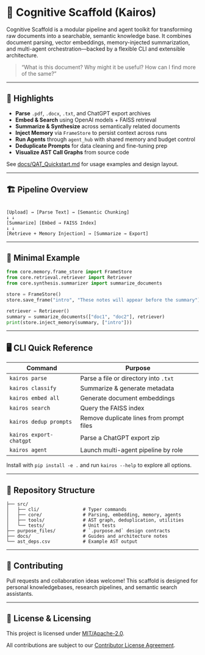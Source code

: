 # 🧠 Cognitive Scaffold (Kairos)

Cognitive Scaffold is a modular pipeline and agent toolkit for transforming raw documents into a searchable, semantic knowledge base. It combines document parsing, vector embeddings, memory-injected summarization, and multi-agent orchestration—backed by a flexible CLI and extensible architecture.

> “What is this document? Why might it be useful? How can I find more of the same?”

---

## 🚀 Highlights

- **Parse** `.pdf`, `.docx`, `.txt`, and ChatGPT export archives
- **Embed & Search** using OpenAI models + FAISS retrieval
- **Summarize & Synthesize** across semantically related documents
- **Inject Memory** via `FrameStore` to persist context across runs
- **Run Agents** through `agent_hub` with shared memory and budget control
- **Deduplicate Prompts** for data cleaning and fine-tuning prep
- **Visualize AST Call Graphs** from source code

See [docs/QAT_Quickstart.md](docs/QAT_Quickstart.md) for usage examples and design layout.

---

## 🏗️ Pipeline Overview

```

[Upload] → [Parse Text] → [Semantic Chunking]  
↓ ↓  
[Summarize] [Embed → FAISS Index]  
↓ ↓  
[Retrieve + Memory Injection] → [Summarize → Export]

````

---

## 🧪 Minimal Example

```python
from core.memory.frame_store import FrameStore
from core.retrieval.retriever import Retriever
from core.synthesis.summarizer import summarize_documents

store = FrameStore()
store.save_frame("intro", "These notes will appear before the summary")

retriever = Retriever()
summary = summarize_documents(["doc1", "doc2"], retriever)
print(store.inject_memory(summary, ["intro"]))
````

---

## 🖥 CLI Quick Reference

|Command|Purpose|
|---|---|
|`kairos parse`|Parse a file or directory into `.txt`|
|`kairos classify`|Summarize & generate metadata|
|`kairos embed all`|Generate document embeddings|
|`kairos search`|Query the FAISS index|
|`kairos dedup prompts`|Remove duplicate lines from prompt files|
|`kairos export-chatgpt`|Parse a ChatGPT export zip|
|`kairos agent`|Launch multi-agent pipeline by role|

Install with `pip install -e .` and run `kairos --help` to explore all options.

---

## 📂 Repository Structure

```
├── src/
│   ├── cli/                # Typer commands
│   ├── core/               # Parsing, embedding, memory, agents
│   ├── tools/              # AST graph, deduplication, utilities
│   └── tests/              # Unit tests
├── purpose_files/          # `.purpose.md` design contracts
├── docs/                   # Guides and architecture notes
└── ast_deps.csv            # Example AST output
```

---

## 🤝 Contributing

Pull requests and collaboration ideas welcome! This scaffold is designed for personal knowledgebases, research pipelines, and semantic search assistants.

---

## 🧠 License & Licensing

This project is licensed under [MIT/Apache-2.0](LICENSE).

All contributions are subject to our [Contributor License Agreement](CLA.md).